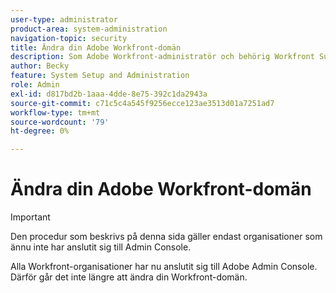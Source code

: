 ```yaml
---
user-type: administrator
product-area: system-administration
navigation-topic: security
title: Ändra din Adobe Workfront-domän
description: Som Adobe Workfront-administratör och behörig Workfront Support-kontakt kan du begära hjälp från Workfront Support-team för att ändra din organisations Workfront-domän.
author: Becky
feature: System Setup and Administration
role: Admin
exl-id: d817bd2b-1aaa-4dde-8e75-392c1da2943a
source-git-commit: c71c5c4a545f9256ecce123ae3513d01a7251ad7
workflow-type: tm+mt
source-wordcount: '79'
ht-degree: 0%

---
```


# Ändra din Adobe Workfront-domän

<!--DELETE ME MARCH 2026-->

>[!IMPORTANT]
>
>Den procedur som beskrivs på denna sida gäller endast organisationer som ännu inte har anslutit sig till Admin Console.
>
>Alla Workfront-organisationer har nu anslutit sig till Adobe Admin Console. Därför går det inte längre att ändra din Workfront-domän.

<!--

As an Adobe Workfront administrator and an authorized Workfront Support contact, you can request help from the Workfront Support team to change your organization's Workfront domain.

## Access requirements

+++ Expand to view access requirements for the functionality in this article.

You must have the following access to perform the steps in this article: 

<table style="table-layout:auto"> 
 <col> 
 <col> 
 <tbody> 
  <tr> 
   <td role="rowheader">Adobe Workfront plan</td> 
   <td>Any</td> 
  </tr> 
  <tr> 
   <td role="rowheader">Adobe Workfront license</td> 
   <td>Plan</td> 
  </tr> 
  <tr> 
   <td role="rowheader">Access level configurations</td> 
   <td> <p>You must be a Workfront administrator.</p> <p><b>NOTE</b>: If you still don't have access, ask your Workfront administrator if they set additional restrictions in your access level. For information on how a Workfront administrator can modify your access level, see <a href="../../../administration-and-setup/add-users/configure-and-grant-access/create-modify-access-levels.md" class="MCXref xref">Create or modify custom access levels</a>.</p> </td> 
  </tr> 
 </tbody> 
</table>

+++

## Request a domain change

1. Begin creating a support ticket on Experience League.
1. In the **Description** box, include the new new domain you want, as well as the timeframe when you want the new domain to go live.
1. Finish filling out the boxes for the support case, then click **Submit**.

You can also call Workfront Support to get help changing your domain.

## Update the new domain if you are an SSO customer

If your company utilizes SSO, the following steps are required after you have your Workfront domain changed.

>[!NOTE]
>
>This is not available if your organization's Workfront instance is enabled with Adobe IMS. See your network or IT administrator if you need more information.

{{step-1-to-setup}}

1. In the left sidebar, click **System** > **Customer Info** and make sure that your domain is updated on the Customer Info page.

1. In the left sidebar, click **System** > **Single Sign-On (SSO)**.

1. Click **Download SAML 2.0 Metadata**.
1. After the file is downloaded, open it and make sure of the following:

   1. **entityID** is pointing to the new domain.
   1. All locations within **`<md:AssertionConsumerService>`** point to the new domain.

1. Provide the downloaded metadata file to your Identity Provider so that they can update it on their end.
1. Make sure the domain is updated for all Workfront integrations used by your organization.
-->